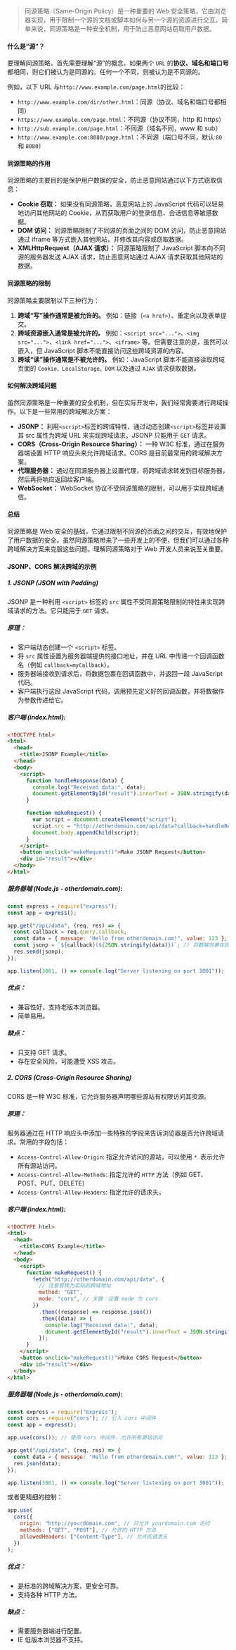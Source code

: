 > 同源策略（Same-Origin Policy）是一种重要的 Web 安全策略，它由浏览器实现，用于限制一个源的文档或脚本如何与另一个源的资源进行交互。简单来说，同源策略是一种安全机制，用于防止恶意网站窃取用户数据。

#### 什么是“源”？

要理解同源策略，首先需要理解“源”的概念。如果两个 `URL` 的**协议、域名和端口号**都相同，则它们被认为是同源的。任何一个不同，则被认为是不同源的。

例如，以下 URL 与`http://www.example.com/page.html`的比较：

- `http://www.example.com/dir/other.html`：同源（协议、域名和端口号都相同）
- `https://www.example.com/page.html`：不同源（协议不同，http 和 https）
- `http://sub.example.com/page.html`：不同源（域名不同，www 和 sub）
- `http://www.example.com:8080/page.html`：不同源（端口号不同，默认 `80` 和 `8080`）

#### 同源策略的作用

同源策略的主要目的是保护用户数据的安全，防止恶意网站通过以下方式窃取信息：

- **Cookie 窃取：** 如果没有同源策略，恶意网站上的 JavaScript 代码可以轻易地访问其他网站的 Cookie，从而获取用户的登录信息、会话信息等敏感数据。
- **DOM 访问：** 同源策略限制了不同源的页面之间的 DOM 访问，防止恶意网站通过 iframe 等方式嵌入其他网站，并修改其内容或窃取数据。
- **XMLHttpRequest（AJAX 请求）：** 同源策略限制了 JavaScript 脚本向不同源的服务器发送 AJAX 请求，防止恶意网站通过 AJAX 请求获取其他网站的数据。

#### 同源策略的限制

同源策略主要限制以下三种行为：

1. **跨域“写”操作通常是被允许的。** 例如：链接（`<a href>`）、重定向以及表单提交。
2. **跨域资源嵌入通常是被允许的。** 例如：`<script src="...">`、`<img src="...">`、`<link href="...">`、`<iframe>` 等。但需要注意的是，虽然可以嵌入，但 JavaScript 脚本不能直接访问这些跨域资源的内容。
3. **跨域“读”操作通常是不被允许的。** 例如：JavaScript 脚本不能直接读取跨域页面的 `Cookie、LocalStorage、DOM` 以及通过 `AJAX` 请求获取数据。

#### 如何解决跨域问题

虽然同源策略是一种重要的安全机制，但在实际开发中，我们经常需要进行跨域操作。以下是一些常用的跨域解决方案：

- **JSONP：** 利用`<script>`标签的跨域特性，通过动态创建`<script>`标签并设置其 src 属性为跨域 URL 来实现跨域请求。JSONP 只能用于 `GET` 请求。
- **CORS（Cross-Origin Resource Sharing）：** 一种 W3C 标准，通过在服务器端设置 HTTP 响应头来允许跨域请求。CORS 是目前最常用的跨域解决方案。
- **代理服务器：** 通过在同源服务器上设置代理，将跨域请求转发到目标服务器，然后再将响应返回给客户端。
- **WebSocket：** WebSocket 协议不受同源策略的限制，可以用于实现跨域通信。

#### 总结

同源策略是 Web 安全的基础，它通过限制不同源的页面之间的交互，有效地保护了用户数据的安全。虽然同源策略带来了一些开发上的不便，但我们可以通过各种跨域解决方案来克服这些问题。理解同源策略对于 Web 开发人员来说至关重要。

#### JSONP、CORS 解决跨域的示例

##### 1. JSONP (JSON with Padding)

JSONP 是一种利用 `<script>` 标签的 `src` 属性不受同源策略限制的特性来实现跨域请求的方法。它只能用于 `GET` 请求。

##### 原理：

- 客户端动态创建一个 `<script>` 标签。
- 将 `src` 属性设置为服务器端提供的接口地址，并在 URL 中传递一个回调函数名（例如 `callback=myCallback`）。
- 服务器端接收到请求后，将数据包裹在回调函数中，并返回一段 JavaScript 代码。
- 客户端执行这段 JavaScript 代码，调用预先定义好的回调函数，并将数据作为参数传递给它。

##### 客户端 (index.html):

```html
<!DOCTYPE html>
<html>
  <head>
    <title>JSONP Example</title>
  </head>
  <body>
    <script>
      function handleResponse(data) {
        console.log("Received data:", data);
        document.getElementById("result").innerText = JSON.stringify(data);
      }

      function makeRequest() {
        var script = document.createElement("script");
        script.src = "http://otherdomain.com/api/data?callback=handleResponse"; // 注意替换为实际的跨域地址
        document.body.appendChild(script);
      }
    </script>
    <button onclick="makeRequest()">Make JSONP Request</button>
    <div id="result"></div>
  </body>
</html>
```

##### 服务器端 (Node.js - otherdomain.com):

```js
const express = require("express");
const app = express();

app.get("/api/data", (req, res) => {
  const callback = req.query.callback;
  const data = { message: "Hello from otherdomain.com!", value: 123 };
  const jsonp = `${callback}(${JSON.stringify(data)})`; // 将数据包裹在回调函数中
  res.send(jsonp);
});

app.listen(3001, () => console.log("Server listening on port 3001"));
```

##### 优点：

- 兼容性好，支持老版本浏览器。
- 简单易用。

##### 缺点：

- 只支持 GET 请求。
- 存在安全风险，可能遭受 XSS 攻击。

##### 2. CORS (Cross-Origin Resource Sharing)

CORS 是一种 W3C 标准，它允许服务器声明哪些源站有权限访问其资源。

##### 原理：

服务器通过在 HTTP 响应头中添加一些特殊的字段来告诉浏览器是否允许跨域请求。常用的字段包括：

- `Access-Control-Allow-Origin`: 指定允许访问的源站，可以使用 `* `表示允许所有源站访问。
- `Access-Control-Allow-Methods`: 指定允许的 `HTTP` 方法（例如 GET、POST、PUT、DELETE）
- `Access-Control-Allow-Headers`: 指定允许的请求头。

##### 客户端 (index.html):

```html
<!DOCTYPE html>
<html>
  <head>
    <title>CORS Example</title>
  </head>
  <body>
    <script>
      function makeRequest() {
        fetch("http://otherdomain.com/api/data", {
          // 注意替换为实际的跨域地址
          method: "GET",
          mode: "cors", // 关键：设置 mode 为 cors
        })
          .then((response) => response.json())
          .then((data) => {
            console.log("Received data:", data);
            document.getElementById("result").innerText = JSON.stringify(data);
          });
      }
    </script>
    <button onclick="makeRequest()">Make CORS Request</button>
    <div id="result"></div>
  </body>
</html>
```

##### 服务器端 (Node.js - otherdomain.com):

```js
const express = require("express");
const cors = require("cors"); // 引入 cors 中间件
const app = express();

app.use(cors()); // 使用 cors 中间件，允许所有源站访问

app.get("/api/data", (req, res) => {
  const data = { message: "Hello from otherdomain.com!", value: 123 };
  res.json(data);
});

app.listen(3001, () => console.log("Server listening on port 3001"));
```

或者更精细的控制：

```js
app.use(
  cors({
    origin: "http://yourdomain.com", // 只允许 yourdomain.com 访问
    methods: ["GET", "POST"], // 允许的 HTTP 方法
    allowedHeaders: ["Content-Type"], // 允许的请求头
  })
);
```

##### 优点：

- 是标准的跨域解决方案，更安全可靠。
- 支持各种 HTTP 方法。

##### 缺点：

- 需要服务器端进行配置。
- IE 低版本浏览器不支持。
